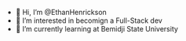 - 👋 Hi, I’m @EthanHenrickson
- 👀 I’m interested in becomign a Full-Stack dev
- 🌱 I’m currently learning at Bemidji State University

<!---
EthanHenrickson/EthanHenrickson is a ✨ special ✨ repository because its `README.md` (this file) appears on your GitHub profile.
You can click the Preview link to take a look at your changes.
--->
